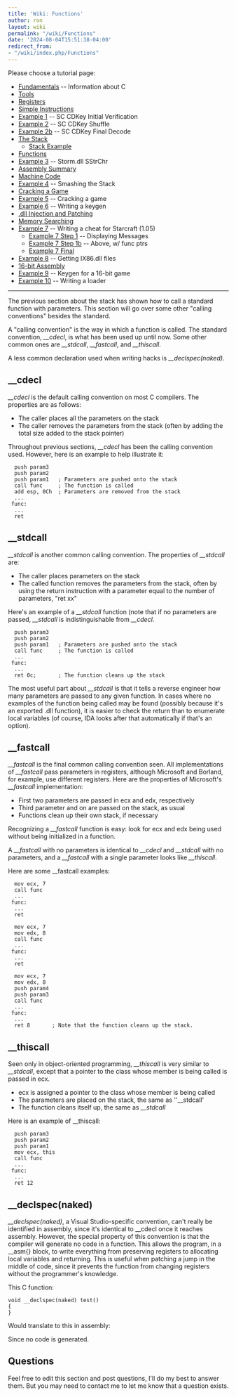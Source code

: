 ```yaml
---
title: 'Wiki: Functions'
author: ron
layout: wiki
permalink: "/wiki/Functions"
date: '2024-08-04T15:51:38-04:00'
redirect_from:
- "/wiki/index.php/Functions"
---
```


Please choose a tutorial page:

-   [Fundamentals](Fundamentals "wikilink") \-- Information about C
-   [Tools](Tools "wikilink")
-   [Registers](Registers "wikilink")
-   [Simple Instructions](Simple_Instructions "wikilink")
-   [Example 1](Example_1 "wikilink") \-- SC CDKey Initial Verification
-   [Example 2](Example_2 "wikilink") \-- SC CDKey Shuffle
-   [Example 2b](Example_2b "wikilink") \-- SC CDKey Final Decode
-   [The Stack](The_Stack "wikilink")
    -   [Stack Example](Stack_Example "wikilink")
-   [Functions](Functions "wikilink")
-   [Example 3](Example_3 "wikilink") \-- Storm.dll SStrChr
-   [Assembly Summary](Assembly_Summary "wikilink")
-   [Machine Code](Machine_Code "wikilink")
-   [Example 4](Example_4 "wikilink") \-- Smashing the Stack
-   [Cracking a Game](Cracking_a_Game "wikilink")
-   [Example 5](Example_5 "wikilink") \-- Cracking a game
-   [Example 6](Example_6 "wikilink") \-- Writing a keygen
-   [.dll Injection and Patching](.dll_Injection_and_Patching "wikilink")
-   [Memory Searching](Memory_Searching "wikilink")
-   [Example 7](Example_7 "wikilink") \-- Writing a cheat for Starcraft (1.05)
    -   [Example 7 Step 1](Example_7_Step_1 "wikilink") \-- Displaying Messages
    -   [Example 7 Step 1b](Example_7_Step_1b "wikilink") \-- Above, w/ func ptrs
    -   [Example 7 Final](Example_7_Final "wikilink")
-   [Example 8](Example_8 "wikilink") \-- Getting IX86.dll files
-   [16-bit Assembly](16-bit_Assembly "wikilink")
-   [Example 9](Example_9 "wikilink") \-- Keygen for a 16-bit game
-   [Example 10](Example_10 "wikilink") \-- Writing a loader

---


The previous section about the stack has shown how to call a standard function with parameters. This section will go over some other \"calling conventions\" besides the standard.

A \"calling convention\" is the way in which a function is called. The standard convention, *\_\_cdecl*, is what has been used up until now. Some other common ones are *\_\_stdcall*, *\_\_fastcall*, and *\_\_thiscall*.

A less common declaration used when writing hacks is *\_\_declspec(naked)*.

## \_\_cdecl

*\_\_cdecl* is the default calling convention on most C compilers. The properties are as follows:

-   The caller places all the parameters on the stack
-   The caller removes the parameters from the stack (often by adding the total size added to the stack pointer)

Throughout previous sections, *\_\_cdecl* has been the calling convention used. However, here is an example to help illustrate it:

      push param3
      push param2
      push param1   ; Parameters are pushed onto the stack
      call func     ; The function is called
      add esp, 0Ch  ; Parameters are removed from the stack
      ...
     func:
      ...
      ret

## \_\_stdcall

*\_\_stdcall* is another common calling convention. The properties of *\_\_stdcall* are:

-   The caller places parameters on the stack
-   The called function removes the parameters from the stack, often by using the return instruction with a parameter equal to the number of parameters, \"ret xx\"

Here\'s an example of a *\_\_stdcall* function (note that if no parameters are passed, *\_\_stdcall* is indistinguishable from *\_\_cdecl*.

      push param3
      push param2
      push param1   ; Parameters are pushed onto the stack
      call func     ; The function is called
      ... 
     func:
      ...
      ret 0c;       ; The function cleans up the stack

The most useful part about *\_\_stdcall* is that it tells a reverse engineer how many parameters are passed to any given function. In cases where no examples of the function being called may be found (possibly because it\'s an exported .dll function), it is easier to check the return than to enumerate local variables (of course, IDA looks after that automatically if that\'s an option).

## \_\_fastcall

*\_\_fastcall* is the final common calling convention seen. All implementations of *\_\_fastcall* pass parameters in registers, although Microsoft and Borland, for example, use different registers. Here are the properties of Microsoft\'s *\_\_fastcall* implementation:

-   First two parameters are passed in ecx and edx, respectively
-   Third parameter and on are passed on the stack, as usual
-   Functions clean up their own stack, if necessary

Recognizing a *\_\_fastcall* function is easy: look for ecx and edx being used without being initialized in a function.

A *\_\_fastcall* with no parameters is identical to *\_\_cdecl* and *\_\_stdcall* with no parameters, and a *\_\_fastcall* with a single parameter looks like *\_\_thiscall*.

Here are some \_\_fastcall examples:

      mov ecx, 7
      call func
      ...
     func:
      ...
      ret

      mov ecx, 7
      mov edx, 8
      call func
      ...
     func:
      ...
      ret

      mov ecx, 7
      mov edx, 8
      push param4
      push param3
      call func
      ...
     func:
      ...
      ret 8       ; Note that the function cleans up the stack. 

## \_\_thiscall

Seen only in object-oriented programming, *\_\_thiscall* is very similar to *\_\_stdcall*, except that a pointer to the class whose member is being called is passed in ecx.

-   ecx is assigned a pointer to the class whose member is being called
-   The parameters are placed on the stack, the same as \'\'\_\_stdcall\'
-   The function cleans itself up, the same as *\_\_stdcall*

Here is an example of \_\_thiscall:

      push param3
      push param2
      push param1
      mov ecx, this
      call func
      ...
     func:
      ...
      ret 12

## \_\_declspec(naked)

*\_\_declspec(naked)*, a Visual Studio-specific convention, can\'t really be identified in assembly, since it\'s identical to \_\_cdecl once it reaches assembly. However, the special property of this convention is that the compiler will generate no code in a function. This allows the program, in a \_\_asm{} block, to write everything from preserving registers to allocating local variables and returning. This is useful when patching a jump in the middle of code, since it prevents the function from changing registers without the programmer\'s knowledge.

This C function:

`void __declspec(naked) test()`\
`{`\
`}`

Would translate to this in assembly:

Since no code is generated.

## Questions

Feel free to edit this section and post questions, I\'ll do my best to answer them. But you may need to contact me to let me know that a question exists.
